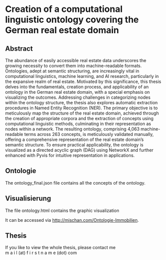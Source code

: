 # Creation of a computational linguistic ontology covering the German real estate domain



## Abstract
The abundance of easily accessible real estate data underscores the growing necessity to convert them into machine-readable formats. Ontologies, adept at semantic structuring, are increasingly vital in computational linguistics, machine learning, and AI research, particularly in the expansive realm of real estate. Motivated by this significance, this thesis delves into the fundamentals, creation process, and applicability of an ontology in the German real estate domain, with a special emphasis on visualizing the outcomes. Addressing challenges in categorizing nodes within the ontology structure, the thesis also explores automatic extraction procedures in Named Entity Recognition (NER). The primary objective is to meticulously map the structure of the real estate domain, achieved through the creation of appropriate corpora and the extraction of concepts using computational linguistic methods, culminating in their representation as nodes within a network. The resulting ontology, comprising 4,063 machine-readable terms across 263 concepts, is meticulously validated manually, offering a comprehensive representation of the real estate domain’s semantic structure. To ensure practical applicability, the ontology is visualized as a directed acyclic graph (DAG) using NetworkX and further enhanced with Pyvis for intuitive representation in applications.

## Ontologie
The ontology_final.json file contains all the concepts of the ontology.


## Visualisierung
The file ontology.html contains the graphic visualization

It can be accessed via http://mischan.com/Ontologie-Immobilien.


## Thesis
If you like to view the whole thesis, please contact me<br />
m a i l (at) f i r s t n a m e (dot) com
